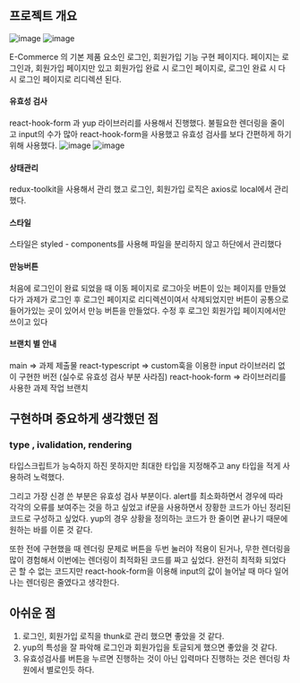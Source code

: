 ## 프로젝트 개요
![image](https://github.com/hyewon0615/-2024nbcamp_timeattack/assets/146814055/0d82620d-7717-496c-9356-3333f1b7b163)
![image](https://github.com/hyewon0615/-2024nbcamp_timeattack/assets/146814055/d85aed98-8a17-4d08-b685-3afc21f15ff6)

E-Commerce 의 기본 제품 요소인 로그인, 회원가입 기능 구현 페이지다. 페이지는 로그인과, 회원가입 페이지만 있고 회원가입 완료 시 로그인 페이지로, 로그인 완료 시 다시 로그인 페이지로 리디렉션 된다.

#### 유효성 검사

react-hook-form 과 yup 라이브러리를 사용해서 진행했다. 불필요한 렌더링을 줄이고 input의 수가 많아 react-hook-form을 사용했고 유효성 검사를 보다 간편하게 하기 위해 사용했다.
![image](https://github.com/hyewon0615/-2024nbcamp_timeattack/assets/146814055/5c9a4d19-06b2-4fa2-a261-b4624a3afb8c)
![image](https://github.com/hyewon0615/-2024nbcamp_timeattack/assets/146814055/372911fe-77ef-4c0a-b809-329b171f7218)

#### 상태관리

redux-toolkit을 사용해서 관리 했고 로그인, 회원가입 로직은 axios로 local에서 관리 했다.

#### 스타일

스타일은 styled - components를 사용해 파일을 분리하지 않고 하단에서 관리했다

#### 만능버튼

처음에 로그인이 완료 되었을 때 이동 페이지로 로그아웃 버튼이 있는 페이지를 만들었다가 과제가 로그인 후 로그인 페이지로 리디렉션이여서 삭제되었지만 버튼이 공통으로 들어가있는 곳이 있어서 만능 버튼을 만들었다. 수정 후 로그인 회원가입 페이지에서만 쓰이고 있다

#### 브랜치 별 안내

main => 과제 제출물 react-typescript => custom훅을 이용한 input 라이브러리 없이 구현한 버전 (실수로 유효성 검사 부분 사라짐) react-hook-form => 라이브러리를 사용한 과제 작업 브랜치

## 구현하며 중요하게 생각했던 점
 ### type , ivalidation, rendering
 타입스크립트가 능숙하지 하진 못하지만 최대한 타입을 지정해주고 any 타입을 적게 사용하려 노력했다.
 
 그리고 가장 신경 쓴 부분은 유효성 검사 부분이다. alert를 최소화하면서 경우에 따라 각각의 오류를 보여주는 것을 하고 싶었고 if문을 사용하면서 장황한 코드가 아닌 정리된 코드로 구성하고 싶었다. yup의 경우 상황을 정의하는 코드가 한 줄이면 끝나기 때문에 원하는 바를 이룬 것 같다. 

또한 전에 구현했을 때 렌더링 문제로 버튼을 두번 눌러야 적용이 된거나, 무한 렌더링을 많이 경험해서 이번에는 렌더링이 최적화된 코드를 짜고 싶었다. 완전히 최적화 되었다곤 할 수 없는 코드지만 react-hook-form을 이용해 input의 값이 늘어날 때 마다 일어나는 렌더링은 줄였다고 생각한다. 

## 아쉬운 점
1. 로그인, 회원가입 로직을 thunk로 관리 했으면 좋았을 것 같다.
2. yup의 특성을 잘 파악해 로그인과 회원가입을 토글되게 했으면 좋았을 것 같다.
3. 유효성검사를 버튼을 누르면 진행하는 것이 아닌 입력마다 진행하는 것은 렌더링 차원에서 별로인듯 하다. 


